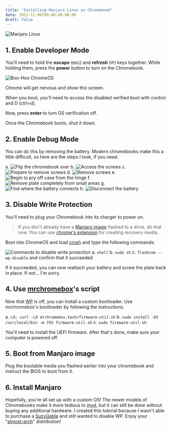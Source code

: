 ```yaml
---
title: "Installing Manjaro Linux on Chromebook"
date: 2021-12-06T00:00:00-08:00
draft: false
---
```


![Manjaro Linux](images/manjaro.webp)

## 1. Enable Developer Mode

You'll need to hold the **escape** (esc) and **refresh** (⟳) keys together. While holding them, press the **power** button to turn on the Chromebook.

![Boo-Hoo ChromeOS](images/chromeosDev.webp)

Chrome will get nervous and show this screen.

When you boot, you'll need to access the disabled verified boot with control and D (ctrl+d).

Now, press **enter** to turn OS verification off.

Once the Chromebook boots, shut it down.

## 2. Enable Debug Mode

You can do this by removing the battery. Modern chromebooks make this a little difficult, so here are the steps I took, if you need.

a. ![Flip the chromebook over](images/manjaro1.webp)
b. ![Access the screws](images/manjaro2.webp)
c. ![Prepare to remove screws](images/manjaro3.webp)
d. ![Remove screws](images/manjaro4.webp)
e. ![Begin to pry off case from the hinge](images/manjaro5.webp)
f. ![Remove plate completely from small areas](images/manjaro6.webp)
g. ![Find where the battery connects](images/manjaro7.webp)
h. ![Disconnect the battery](images/manjaro8.webp)

## 3. Disable Write Protection

You'll need to plug your Chromebook into its charger to power on.

> If you don't already have a [Manjaro image](https://manjaro.org/download/) flashed to a drive, do that now. You can use [chrome's extension](https://chrome.google.com/webstore/detail/chromebook-recovery-utili/pocpnlppkickgojjlmhdmidojbmbodfm) for creating recovery media.

Boot into ChromeOS and load [crosh](chrome-untrusted://crosh) and type the following commands:

![Commands to disable write protection](images/manjaro9.webp)
a. `shell`
b. `sudo sh`
c. `flashrom --wp-disable`
and confirm that it succeeded

If it succeeded, you can now reattach your battery and screw the plate back in place. If not… I'm sorry.

## 4. Use [mrchromebox](https://mrchromebox.tech/)'s script

Now that <abbr title="Write Protection">WP</abbr> is off, you can install a custom bootloader. Use mrchromebox's bootloader by following the instructions.

a. `cd; curl -LO mrchromebox.tech/firmware-util.sh`
b. `sudo install -Dt /usr/local/bin -m 755 firmware-util.sh`
c. `sudo firmware-util.sh`

You'll need to install the UEFI firmware. After that's done, make sure your computer is powered off.

## 5. Boot from Manjaro image

Plug the bootable media you flashed earlier into your chromebook and instruct the BIOS to boot from it.

## 6. Install Manjaro

Hopefully, you're all set up with a custom OS! The newer models of Chromebooks make it more tedious to <abbr title="modify">mod</abbr>, but it can still be done without buying any additional hardware. I created this tutorial because I wasn't able to purchase a [SuzyQable](https://www.sparkfun.com/products/retired/14746) and still wanted to disable WP. Enjoy your "[almost-arch](https://youtu.be/xmt96TTZAwc?t=2)" distribution!
